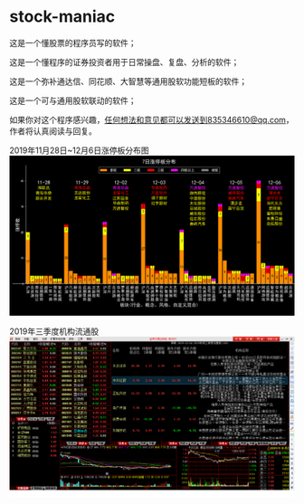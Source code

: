 # stock-maniac
这是一个懂股票的程序员写的软件；

这是一个懂程序的证券投资者用于日常操盘、复盘、分析的软件；

这是一个弥补通达信、同花顺、大智慧等通用股软功能短板的软件；

这是一个可与通用股软联动的软件；

如果你对这个程序感兴趣，任何想法和意见都可以发送到835346610@qq.com，作者将认真阅读与回复。

2019年11月28日~12月6日涨停板分布图
![2019年11月28日~12月6日涨停板分布图](https://github.com/tailailcc/stock-maniac/blob/master/2019-11-28.png)

2019年三季度机构流通股
![2019年三季度机构流通股](https://github.com/tailailcc/stock-maniac/blob/master/2019%E6%9C%BA%E6%9E%84%E4%B8%89%E5%AD%A3%E5%BA%A6%E6%B5%81%E9%80%9A%E8%82%A11224.png)
